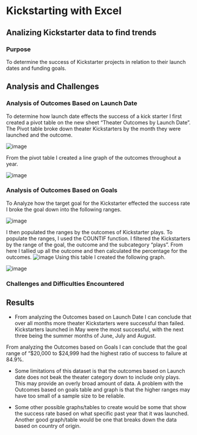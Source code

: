 # Kickstarting with Excel
## Analizing Kickstarter data to find trends
### Purpose
To determine the success of Kickstarter projects in relation to their launch dates and funding goals.
## Analysis and Challenges
### Analysis of Outcomes Based on Launch Date
To determine how launch date effects the success of a kick starter I first created a pivot table on the new sheet “Theater Outcomes by Launch Date”. The Pivot table broke down theater Kickstarters by the month they were launched and the outcome. 	

![image](https://user-images.githubusercontent.com/100768274/158084544-9c09a192-25b2-48ea-8294-0f6fbad76ce3.png)

From the pivot table I created a line graph of the outcomes throughout a year. 

![image](https://user-images.githubusercontent.com/100768274/158084621-bc5a9b33-bc94-4eaa-8414-a9afd38debe6.png)

### Analysis of Outcomes Based on Goals
To Analyze how the target goal for the Kickstarter effected the success rate I broke the goal down into the following ranges.

![image](https://user-images.githubusercontent.com/100768274/158084698-3a986944-0799-4150-96c0-889794ee2e1a.png)

I then populated the ranges by the outcomes of Kickstarter plays. To populate the ranges, I used the COUNTIF function. I filtered the Kickstarters by the range of the goal, the outcome and the subcategory “plays”. From here I tallied up all the outcome and then calculated the percentage for the outcomes. 
![image](https://user-images.githubusercontent.com/100768274/158085137-cc6403cc-92de-48b1-b646-b28e4636e3be.png)
Using this table I created the following graph.

![image](https://user-images.githubusercontent.com/100768274/158085160-3795d27a-18fa-4922-9a85-03645bca1af7.png)

### Challenges and Difficulties Encountered
## Results
- From analyzing the Outcomes based on Launch Date I can conclude that over all months more theater Kickstarters were successful than failed. Kickstarters launched in May were the most successful, with the next three being the summer months of June, July and August.

From analyzing the Outcomes based on Goals I can conclude that the goal range of “$20,000 to $24,999 had the highest ratio of success to failure at 84.9%. 

- Some limitations of this dataset is that the outcomes based on Launch date does not beak the theater category down to include only plays. This may provide an overly broad amount of data. A problem with the Outcomes based on goals table and graph is that the higher ranges may have too small of a sample size to be reliable. 

-  Some other possible graphs/tables to create would be some that show the success rate based on what specific past year that it was launched. Another good graph/table would be one that breaks down the data based on country of origin. 
